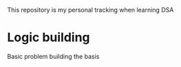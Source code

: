 This repository is my personal tracking when learning DSA

# Logic building
Basic problem building the basis